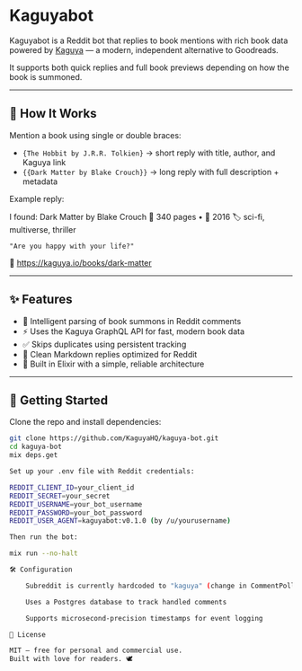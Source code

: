 # Kaguyabot

Kaguyabot is a Reddit bot that replies to book mentions with rich book data powered by [Kaguya](https://kaguya.io) — a modern, independent alternative to Goodreads.

It supports both quick replies and full book previews depending on how the book is summoned.

---

## 🧠 How It Works

Mention a book using single or double braces:

- `{The Hobbit by J.R.R. Tolkien}` → short reply with title, author, and Kaguya link
- `{{Dark Matter by Blake Crouch}}` → long reply with full description + metadata

Example reply:

I found: Dark Matter by Blake Crouch
📖 340 pages • 📆 2016
🏷️ sci-fi, multiverse, thriller

    "Are you happy with your life?"

🔗 https://kaguya.io/books/dark-matter


---

## ✨ Features

- 🧠 Intelligent parsing of book summons in Reddit comments
- ⚡ Uses the Kaguya GraphQL API for fast, modern book data
- ✅ Skips duplicates using persistent tracking
- 💬 Clean Markdown replies optimized for Reddit
- 🔧 Built in Elixir with a simple, reliable architecture

---

## 🚀 Getting Started

Clone the repo and install dependencies:

```bash
git clone https://github.com/KaguyaHQ/kaguya-bot.git
cd kaguya-bot
mix deps.get

Set up your .env file with Reddit credentials:

REDDIT_CLIENT_ID=your_client_id
REDDIT_SECRET=your_secret
REDDIT_USERNAME=your_bot_username
REDDIT_PASSWORD=your_bot_password
REDDIT_USER_AGENT=kaguyabot:v0.1.0 (by /u/yourusername)

Then run the bot:

mix run --no-halt

🛠️ Configuration

    Subreddit is currently hardcoded to "kaguya" (change in CommentPoller)

    Uses a Postgres database to track handled comments

    Supports microsecond-precision timestamps for event logging

📄 License

MIT — free for personal and commercial use.
Built with love for readers. 🕊